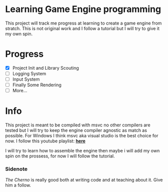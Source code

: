 # Learning Game Engine programming

This project will track me progress at learning to create a game engine from stratch. This is not original work and I follow a tutorial but I will try to give it my own spin.

# Progress

- [x] Project Init and Library Scouting
- [ ] Logging System
- [ ] Input System
- [ ] Finally Some Rendering
- [ ] More...

# Info
This project is meant to be compiled with msvc no other compilers are tested but I will try to keep the engine compiler agnostic as match as possible. For Windows I think msvc aka visual studio is the best choice for now.
I follow this youtube playlist: [**here**](https://www.youtube.com/playlist?list=PLlrATfBNZ98dC-V-N3m0Go4deliWHPFwT)

I will try to learn how to assemble the engine then maybe i will add my own spin on the prossess, for now I will follow the tutorial.

### Sidenote
*The Cherno* is really good both at writing code and at teaching about it. Give him a follow.  